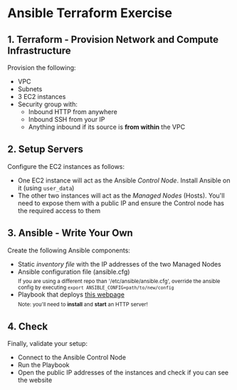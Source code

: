 # Ansible Terraform Exercise

## 1. Terraform - Provision Network and Compute Infrastructure

   Provision the following:
   - VPC
   - Subnets
   - 3 EC2 instances
   - Security group with:
     - Inbound HTTP from anywhere
     - Inbound SSH from your IP
     - Anything inbound if its source is **from within** the VPC

## 2. Setup Servers

   Configure the EC2 instances as follows:
   - One EC2 instance will act as the Ansible _Control Node_. Install Ansible on it (using `user_data`)
   - The other two instances will act as the _Managed Nodes_ (Hosts). You'll need to expose them with a public IP and ensure the Control node has the required access to them

## 3. Ansible - Write Your Own

   Create the following Ansible components:
   - Static _inventory file_ with the IP addresses of the two Managed Nodes
   - Ansible configuration file (ansible.cfg)<br>
     <sub>If you are using a different repo than '/etc/ansible/ansible.cfg', override the ansible config by executing `export ANSIBLE_CONFIG=path/to/new/config`</sub>
   - Playbook that deploys [this webpage](https://raw.githubusercontent.com/MathoAvito/Ansible-Exercise/main/Ansible/Webfile/index.html)<br>
     <sub>Note: you'll need to **install** and **start** an HTTP server!</sub>

## 4. Check

   Finally, validate your setup:
   - Connect to the Ansible Control Node
   - Run the Playbook
   - Open the public IP addresses of the instances and check if you can see the website
